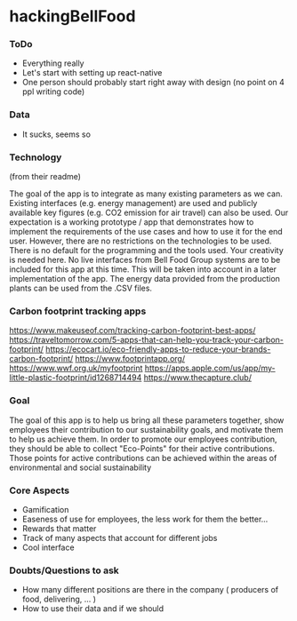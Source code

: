 # hackingBellFood


### ToDo

  - Everything really
  - Let's start with setting up react-native
  - One person should probably start right away with design (no point on 4 ppl writing code)

### Data

  - It sucks, seems so

### Technology
 
(from their readme)

The goal of the app is to integrate as many existing parameters as we can. Existing interfaces (e.g. energy management) are used and publicly available key figures (e.g. CO2 emission for air travel) can also be used. Our expectation is a working prototype / app that demonstrates how to implement the requirements of the use cases and how to use it for the end user. However, there are no restrictions on the technologies to be used. There is no default for the programming and the tools used. Your creativity is needed here. No live interfaces from Bell Food Group systems are to be included for this app at this time. This will be taken into account in a later implementation of the app. The energy data provided from the production plants can be used from the .CSV files.


### Carbon footprint tracking apps
https://www.makeuseof.com/tracking-carbon-footprint-best-apps/
https://traveltomorrow.com/5-apps-that-can-help-you-track-your-carbon-footprint/
https://ecocart.io/eco-friendly-apps-to-reduce-your-brands-carbon-footprint/
https://www.footprintapp.org/
https://www.wwf.org.uk/myfootprint
https://apps.apple.com/us/app/my-little-plastic-footprint/id1268714494
https://www.thecapture.club/

### Goal

The goal of this app is to help us bring all these parameters together, show employees their contribution to our sustainability goals, and motivate them to help us achieve them. In order to promote our employees contribution, they should be able to collect "Eco-Points" for their active contributions. Those points for active contributions can be achieved within the areas of environmental and social sustainability

### Core Aspects 

  - Gamification
  - Easeness of use for employees, the less work for them the better...
  - Rewards that matter
  - Track of many aspects that account for different jobs
  - Cool interface


### Doubts/Questions to ask

  - How many different positions are there in the company ( producers of food, delivering, ... )
  - How to use their data and if we should

  
